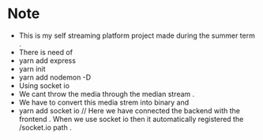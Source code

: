 # Note 
- This is my self streaming platform project made during the summer term .
- There is need of 
- yarn add express 
- yarn init
- yarn add nodemon -D
- Using socket io 
- We cant throw the media through the median stream .
- We have to convert this media strem into binary and 
- yarn add socket io 
   <script src="/socket.io/socket.io.js"></script> // Here we have connected the backend with the frontend .
   When we use socket io then  it automatically registered the /socket.io path  .
   

